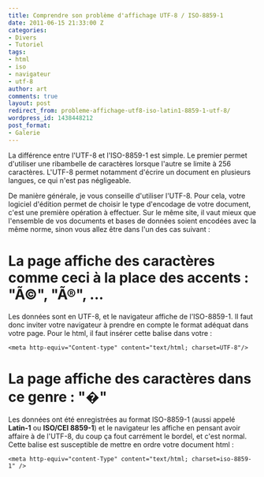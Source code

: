 ```yaml
---
title: Comprendre son problème d'affichage UTF-8 / ISO-8859-1
date: 2011-06-15 21:33:00 Z
categories:
- Divers
- Tutoriel
tags:
- html
- iso
- navigateur
- utf-8
author: art
comments: true
layout: post
redirect_from: probleme-affichage-utf8-iso-latin1-8859-1-utf-8/
wordpress_id: 1438448212
post_format:
- Galerie
---
```


La différence entre l'UTF-8 et l'ISO-8859-1 est simple. Le premier permet d'utiliser une ribambelle de caractères lorsque l'autre se limite à 256 caractères. L'UTF-8 permet notamment d'écrire un document en plusieurs langues, ce qui n'est pas négligeable.

De manière générale, je vous conseille d'utiliser l'UTF-8. Pour cela, votre logiciel d'édition permet de choisir le type d'encodage de votre document, c'est une première opération à effectuer. Sur le même site, il vaut mieux que l'ensemble de vos documents et bases de données soient encodées avec la même norme, sinon vous allez être dans l'un des cas suivant :



# La page affiche des caractères comme ceci à la place des accents : "Ã©", "Ã®", ...



Les données sont en UTF-8, et le navigateur affiche de l'ISO-8859-1. Il faut donc inviter votre navigateur à prendre en compte le format adéquat dans votre page. Pour le html, il faut insérer cette balise <meta /> dans votre <head /> :

`<meta http-equiv="Content-type" content="text/html; charset=UTF-8"/>`



# La page affiche des caractères dans ce genre : "�"



Les données ont été enregistrées au format ISO-8859-1 (aussi appelé **Latin-1** ou **ISO/CEI 8859-1**) et le navigateur les affiche en pensant avoir affaire à de l'UTF-8, du coup ça fout carrément le bordel, et c'est normal. Cette balise <meta /> est susceptible de mettre en ordre votre document html :

`<meta http-equiv="content-Type" content="text/html; charset=iso-8859-1" />`
